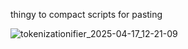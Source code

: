 thingy to compact scripts for pasting

![tokenizationifier_2025-04-17_12-21-09](https://github.com/user-attachments/assets/7b4b78f3-0b33-4715-8678-c47bb0fe5846)
